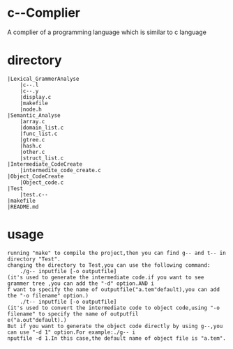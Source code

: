 # c--Complier
A complier of a programming language which is similar to c language
# directory
	|Lexical_GrammerAnalyse
		|c--.l
		|c--.y
		|display.c
		|makefile
		|node.h
	|Semantic_Analyse
		|array.c
		|domain_list.c
		|func_list.c
		|gtree.c
		|hash.c
		|other.c
		|struct_list.c
	|Intermediate_CodeCreate
		|intermedite_code_create.c
	|Object_CodeCreate
		|Object_code.c
	|Test
		|test.c--
	|makefile
	|README.md
# usage
	running "make" to compile the project,then you can find g-- and t-- in directory "Test".
	changing the directory to Test,you can use the following command:
		./g-- inputfile [-o outputfile] 
	(it's used to generate the intermediate code.if you want to see grammer tree ,you can add the "-d" option.AND i
	f want to specify the name of outputfile("a.tem"default),you can add the "-o filename" option.)
		./t-- inputfile [-o outputfile]
	(it's used to convert the intermediate code to object code,using "-o filename" to specify the name of outputfil
	e("a.out"default).)
	But if you want to generate the object code directly by using g--,you can use "-d 1" option.For example:./g-- i
	nputfile -d 1.In this case,the default name of object file is "a.tem".
	
	

